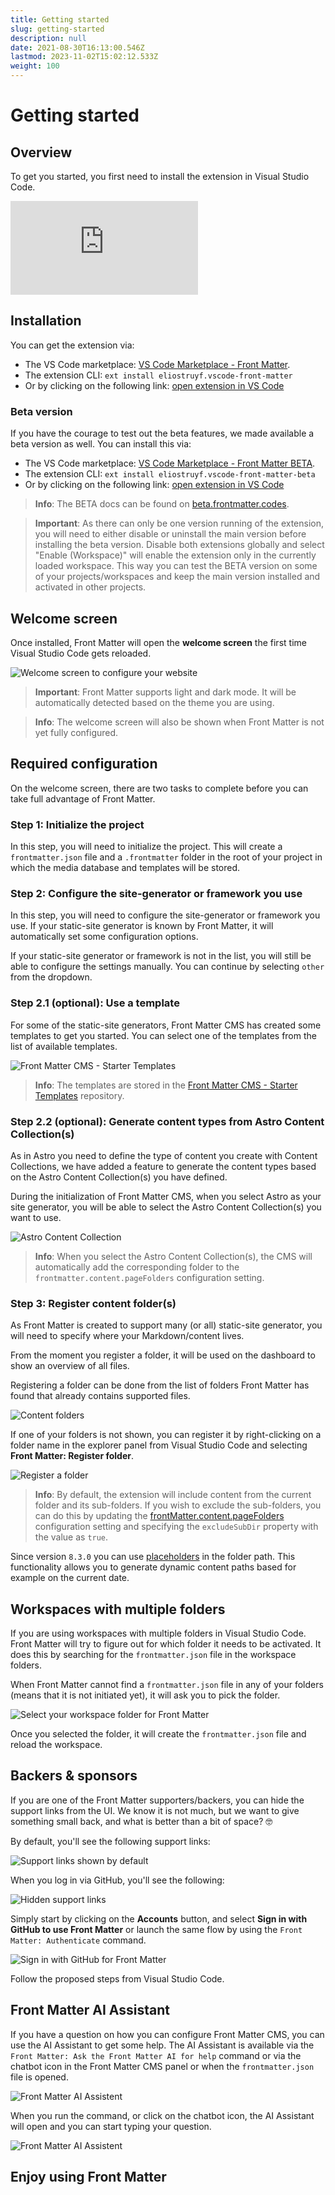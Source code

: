 ```yaml
---
title: Getting started
slug: getting-started
description: null
date: 2021-08-30T16:13:00.546Z
lastmod: 2023-11-02T15:02:12.533Z
weight: 100
---
```

<!-- markdownlint-disable MD013 MD033 -->
# Getting started

## Overview

To get you started, you first need to install the extension in Visual Studio Code.

<!-- markdownlint-disable MD013 MD033 -->
<div class="iframe__wrapper">
  <iframe src="https://www.youtube.com/embed/xb6pZiier_E" title="YouTube video player"
   frameborder="0" allow="accelerometer; autoplay; clipboard-write; encrypted-media; gyroscope;
    picture-in-picture; web-share" allowfullscreen></iframe>
</div>
<!-- markdownlint-enable MD013 MD033 -->

## Installation

You can get the extension via:

<!-- markdownlint-disable MD033 MD013 MD028 -->

- The VS Code marketplace: [VS Code Marketplace - Front Matter][01].
- The extension CLI: `ext install eliostruyf.vscode-front-matter`
- Or by clicking on the following link: <a href="" title="open extension in VS Code" data-vscode="vscode:extension/eliostruyf.vscode-front-matter">open extension in VS Code</a>

### Beta version

If you have the courage to test out the beta features, we made available a beta version as well. You
can install this via:

- The VS Code marketplace: [VS Code Marketplace - Front Matter BETA][02].
- The extension CLI: `ext install eliostruyf.vscode-front-matter-beta`
- Or by clicking on the following link: <a href="" title="open extension in VS Code" data-vscode="vscode:extension/eliostruyf.vscode-front-matter-beta">open extension in VS Code</a>

> **Info**: The BETA docs can be found on [beta.frontmatter.codes][03].

> **Important**: As there can only be one version running of the extension, you will need to
> either disable or uninstall the main version before installing the beta version. Disable
> both extensions globally and select "Enable (Workspace)" will enable the extension only in
> the currently loaded workspace. This way you can test the BETA version on some of your
> projects/workspaces and keep the main version installed and activated in other projects.

## Welcome screen

Once installed, Front Matter will open the **welcome screen** the first time Visual Studio Code gets
reloaded.

![Welcome screen to configure your website][04]

> **Important**: Front Matter supports light and dark mode. It will be automatically detected based
> on the theme you are using.

> **Info**: The welcome screen will also be shown when Front Matter is not yet fully configured.

## Required configuration

On the welcome screen, there are two tasks to complete before you can take full advantage of Front Matter.

### Step 1: Initialize the project

In this step, you will need to initialize the project. This will create a
`frontmatter.json` file and a `.frontmatter` folder in the root of your
project in which the media database and templates will be stored.

### Step 2: Configure the site-generator or framework you use

In this step, you will need to configure the site-generator or framework you use. If your
static-site generator is known by Front Matter, it will automatically set some configuration
options.

If your static-site generator or framework is not in the list, you will still be
able to configure the settings manually. You can continue by selecting
`other` from the dropdown.

### Step 2.1 (optional): Use a template

For some of the static-site generators, Front Matter CMS has created some templates to get you
started. You can select one of the templates from the list of available templates.

![Front Matter CMS - Starter Templates][13]

> **Info**: The templates are stored in the [Front Matter CMS - Starter Templates][12] repository.

### Step 2.2 (optional): Generate content types from Astro Content Collection(s)

As in Astro you need to define the type of content you create with Content Collections, we have
added a feature to generate the content types based on the Astro Content Collection(s) you have
defined.

During the initialization of Front Matter CMS, when you select Astro as your site generator, you
will be able to select the Astro Content Collection(s) you want to use.

![Astro Content Collection][14]

> **Info**: When you select the Astro Content Collection(s), the CMS will automatically add the
> corresponding folder to the `frontmatter.content.pageFolders` configuration setting.

### Step 3: Register content folder(s)

As Front Matter is created to support many (or all) static-site generator, you will
need to specify where your Markdown/content lives.

From the moment you register a folder, it will be used on the dashboard to show
an overview of all files.

Registering a folder can be done from the list of folders Front Matter has
found that already contains supported files.

![Content folders][05]

If one of your folders is not shown, you can register it by right-clicking on a folder name in the
explorer panel from Visual Studio Code and selecting **Front Matter: Register folder**.

![Register a folder][06]

> **Info**: By default, the extension will include content from the current folder and its
> sub-folders. If you wish to exclude the sub-folders, you can do this by updating the
> [frontMatter.content.pageFolders][07] configuration setting and specifying the `excludeSubDir`
> property with the value as `true`.

Since version `8.3.0` you can use [placeholders](/docs/content-creation/placeholders) in the folder
path. This functionality allows you to generate dynamic content paths based for example on the
current date.

## Workspaces with multiple folders

If you are using workspaces with multiple folders in Visual Studio Code. Front Matter will try to
figure out for which folder it needs to be activated. It does this by searching for the
`frontmatter.json` file in the workspace folders.

When Front Matter cannot find a `frontmatter.json` file in any of your folders (means that it is not
initiated yet), it will ask you to pick the folder.

![Select your workspace folder for Front Matter][08]

Once you selected the folder, it will create the `frontmatter.json` file and reload the workspace.

## Backers & sponsors

If you are one of the Front Matter supporters/backers, you can hide the support links from the UI.
We know it is not much, but we want to give something small back, and what is better than a bit of
space? 🤓

By default, you'll see the following support links:

![Support links shown by default][09]

When you log in via GitHub, you'll see the following:

![Hidden support links][10]

Simply start by clicking on the **Accounts** button, and select **Sign in with GitHub to use Front
Matter** or launch the same flow by using the `Front Matter: Authenticate` command.

![Sign in with GitHub for Front Matter][11]

Follow the proposed steps from Visual Studio Code.

## Front Matter AI Assistant

If you have a question on how you can configure Front Matter CMS, you can use the AI Assistant to
get some help. The AI Assistant is available via the
`Front Matter: Ask the Front Matter AI for help` command or via the chatbot icon in the
Front Matter CMS panel or when the `frontmatter.json` file is opened.

![Front Matter AI Assistent](/releases/v8.4.0/front-matter-ai-assisten.png)

When you run the command, or click on the chatbot icon, the AI Assistant will open and you can
start typing your question.

![Front Matter AI Assistent](/releases/v8.4.0/front-matter-ai-assistent.png)

## Enjoy using Front Matter

<!-- Link References -->

[01]: https://marketplace.visualstudio.com/items?itemName=eliostruyf.vscode-front-matter
[02]: https://marketplace.visualstudio.com/items?itemName=eliostruyf.vscode-front-matter-beta
[03]: https://beta.frontmatter.codes
[04]: /releases/v7.2.0/welcome-screen-7.2.0.png
[05]: /releases/v9.3.0/register-content-folders.png
[06]: /assets/register-folder.png
[07]: /docs/settings/overview#frontmatter.content.pagefolders
[08]: /releases/v5.0.0/workspace-folder.png
[09]: /releases/v6.0.0/support-links.png
[10]: /releases/v6.0.0/support-links-hidden.png
[11]: /releases/v6.0.0/signin-github.png
[12]: https://github.com/frontmatter/templates
[13]: /releases/v9.3.0/templates.png
[14]: /releases/v9.3.0/astro-content-collections-light.png

<!-- markdownlint-enable MD013 MD033 -->